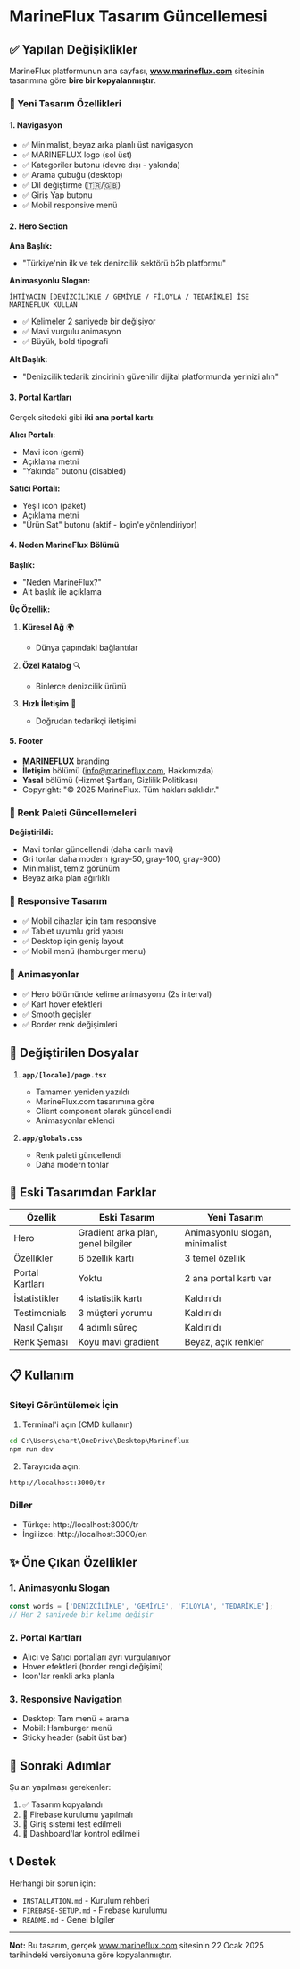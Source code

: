 # MarineFlux Tasarım Güncellemesi

## ✅ Yapılan Değişiklikler

MarineFlux platformunun ana sayfası, **www.marineflux.com** sitesinin tasarımına göre **bire bir kopyalanmıştır**.

### 🎨 Yeni Tasarım Özellikleri

#### 1. Navigasyon
- ✅ Minimalist, beyaz arka planlı üst navigasyon
- ✅ MARINEFLUX logo (sol üst)
- ✅ Kategoriler butonu (devre dışı - yakında)
- ✅ Arama çubuğu (desktop)
- ✅ Dil değiştirme (🇹🇷/🇬🇧)
- ✅ Giriş Yap butonu
- ✅ Mobil responsive menü

#### 2. Hero Section
**Ana Başlık:**
- "Türkiye'nin ilk ve tek denizcilik sektörü b2b platformu"

**Animasyonlu Slogan:**
```
İHTİYACIN [DENİZCİLİKLE / GEMİYLE / FİLOYLA / TEDARİKLE] İSE
MARINEFLUX KULLAN
```
- ✅ Kelimeler 2 saniyede bir değişiyor
- ✅ Mavi vurgulu animasyon
- ✅ Büyük, bold tipografi

**Alt Başlık:**
- "Denizcilik tedarik zincirinin güvenilir dijital platformunda yerinizi alın"

#### 3. Portal Kartları
Gerçek sitedeki gibi **iki ana portal kartı**:

**Alıcı Portalı:**
- Mavi icon (gemi)
- Açıklama metni
- "Yakında" butonu (disabled)

**Satıcı Portalı:**
- Yeşil icon (paket)
- Açıklama metni
- "Ürün Sat" butonu (aktif - login'e yönlendiriyor)

#### 4. Neden MarineFlux Bölümü
**Başlık:**
- "Neden MarineFlux?"
- Alt başlık ile açıklama

**Üç Özellik:**
1. **Küresel Ağ** 🌍
   - Dünya çapındaki bağlantılar
   
2. **Özel Katalog** 🔍
   - Binlerce denizcilik ürünü
   
3. **Hızlı İletişim** 💬
   - Doğrudan tedarikçi iletişimi

#### 5. Footer
- **MARINEFLUX** branding
- **İletişim** bölümü (info@marineflux.com, Hakkımızda)
- **Yasal** bölümü (Hizmet Şartları, Gizlilik Politikası)
- Copyright: "© 2025 MarineFlux. Tüm hakları saklıdır."

### 🎨 Renk Paleti Güncellemeleri

**Değiştirildi:**
- Mavi tonlar güncellendi (daha canlı mavi)
- Gri tonlar daha modern (gray-50, gray-100, gray-900)
- Minimalist, temiz görünüm
- Beyaz arka plan ağırlıklı

### 📱 Responsive Tasarım
- ✅ Mobil cihazlar için tam responsive
- ✅ Tablet uyumlu grid yapısı
- ✅ Desktop için geniş layout
- ✅ Mobil menü (hamburger menu)

### 🚀 Animasyonlar
- ✅ Hero bölümünde kelime animasyonu (2s interval)
- ✅ Kart hover efektleri
- ✅ Smooth geçişler
- ✅ Border renk değişimleri

## 📁 Değiştirilen Dosyalar

1. **`app/[locale]/page.tsx`**
   - Tamamen yeniden yazıldı
   - MarineFlux.com tasarımına göre
   - Client component olarak güncellendi
   - Animasyonlar eklendi

2. **`app/globals.css`**
   - Renk paleti güncellendi
   - Daha modern tonlar

## 🔄 Eski Tasarımdan Farklar

| Özellik | Eski Tasarım | Yeni Tasarım |
|---------|--------------|--------------|
| Hero | Gradient arka plan, genel bilgiler | Animasyonlu slogan, minimalist |
| Özellikler | 6 özellik kartı | 3 temel özellik |
| Portal Kartları | Yoktu | 2 ana portal kartı var |
| İstatistikler | 4 istatistik kartı | Kaldırıldı |
| Testimonials | 3 müşteri yorumu | Kaldırıldı |
| Nasıl Çalışır | 4 adımlı süreç | Kaldırıldı |
| Renk Şeması | Koyu mavi gradient | Beyaz, açık renkler |

## 📋 Kullanım

### Siteyi Görüntülemek İçin

1. Terminal'i açın (CMD kullanın)
```cmd
cd C:\Users\chart\OneDrive\Desktop\Marineflux
npm run dev
```

2. Tarayıcıda açın:
```
http://localhost:3000/tr
```

### Diller

- Türkçe: http://localhost:3000/tr
- İngilizce: http://localhost:3000/en

## ✨ Öne Çıkan Özellikler

### 1. Animasyonlu Slogan
```typescript
const words = ['DENİZCİLİKLE', 'GEMİYLE', 'FİLOYLA', 'TEDARİKLE'];
// Her 2 saniyede bir kelime değişir
```

### 2. Portal Kartları
- Alıcı ve Satıcı portalları ayrı vurgulanıyor
- Hover efektleri (border rengi değişimi)
- Icon'lar renkli arka planla

### 3. Responsive Navigation
- Desktop: Tam menü + arama
- Mobil: Hamburger menü
- Sticky header (sabit üst bar)

## 🎯 Sonraki Adımlar

Şu an yapılması gerekenler:
1. ✅ Tasarım kopyalandı
2. 🔄 Firebase kurulumu yapılmalı
3. 🔄 Giriş sistemi test edilmeli
4. 🔄 Dashboard'lar kontrol edilmeli

## 📞 Destek

Herhangi bir sorun için:
- `INSTALLATION.md` - Kurulum rehberi
- `FIREBASE-SETUP.md` - Firebase kurulumu
- `README.md` - Genel bilgiler

---

**Not:** Bu tasarım, gerçek www.marineflux.com sitesinin 22 Ocak 2025 tarihindeki versiyonuna göre kopyalanmıştır.



